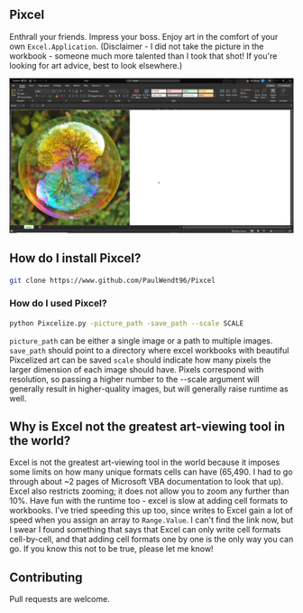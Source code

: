 ## Pixcel
Enthrall your friends. Impress your boss. Enjoy art in the comfort of your own ```Excel.Application```. (Disclaimer - I did not take the picture in the workbook - someone much more talented than I took that shot! If you're looking for art advice, best to look elsewhere.)

<img src="/Sample/sample_soap.PNG" alt="Soap Bubble in Excel"/>

## How do I install Pixcel?
```bash
git clone https://www.github.com/PaulWendt96/Pixcel
```

### How do I used Pixcel?
```bash
python Pixcelize.py -picture_path -save_path --scale SCALE
```

```picture_path``` can be either a single image or a path to multiple images. ```save_path``` should point to a directory where excel workbooks with beautiful Pixcelized art can be saved ```scale``` should indicate how many pixels the larger dimension of each image should have. Pixels correspond with resolution, so passing a higher number to the --scale
argument will generally result in higher-quality images, but will generally raise runtime as well.

## Why is Excel not the greatest art-viewing tool in the world?
Excel is not the greatest art-viewing tool in the world because it imposes some limits on how many unique formats cells can have (65,490. I had to go through about ~2 pages of Microsoft VBA documentation to look that up). Excel also restricts zooming; it does not allow you to zoom any further than 10%. Have fun with the runtime too - excel is slow at adding cell formats to workbooks. I've tried speeding this up too, since writes to Excel gain a lot of speed when you assign an array to ```Range.Value```. I can't find the link now, but I swear I found something that says that Excel can only write cell formats cell-by-cell, and that adding cell formats one by one is the only way you can go. If you know this not to be true, please let me know!

## Contributing
Pull requests are welcome.
